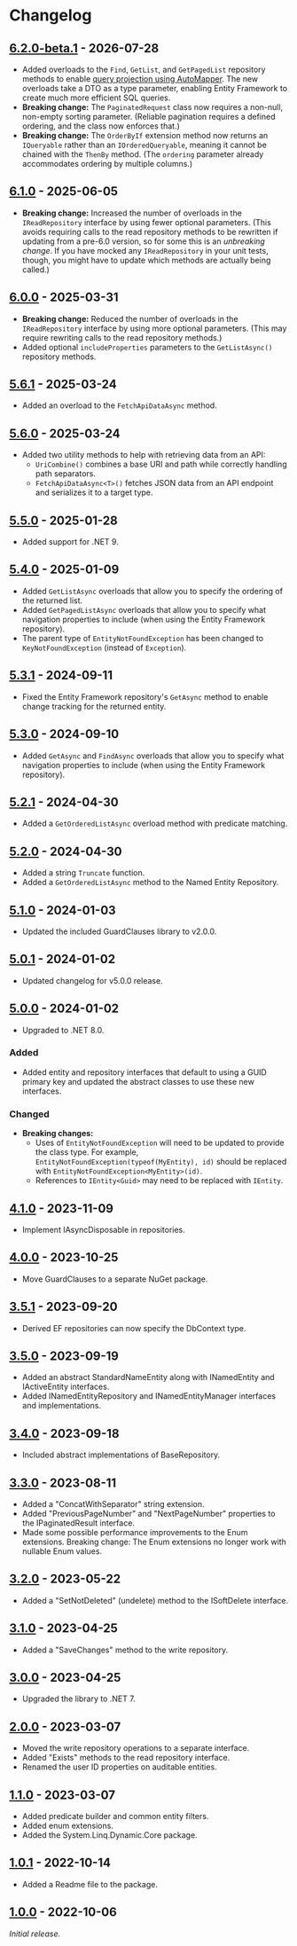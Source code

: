 # Changelog

## [6.2.0-beta.1] - 2026-07-28

- Added overloads to the `Find`, `GetList`, and `GetPagedList` repository methods to enable [query projection using
  AutoMapper](https://docs.automapper.io/en/stable/Queryable-Extensions.html). The new overloads take a DTO as a type
  parameter, enabling Entity Framework to create much more efficient SQL queries.
- **Breaking change:** The `PaginatedRequest` class now requires a non-null, non-empty sorting parameter. (Reliable
  pagination requires a defined ordering, and the class now enforces that.)
- **Breaking change:** The `OrderByIf` extension method now returns an `IQueryable` rather than an `IOrderedQueryable`,
  meaning it cannot be chained with the `ThenBy` method. (The `ordering` parameter already accommodates ordering by
  multiple columns.)

## [6.1.0] - 2025-06-05

- **Breaking change:** Increased the number of overloads in the `IReadRepository` interface by using fewer optional
  parameters. (This avoids requiring calls to the read repository methods to be rewritten if updating from a pre-6.0
  version, so for some this is an *unbreaking change*. If you have mocked any `IReadRepository` in your unit tests,
  though, you might have to update which methods are actually being called.)

## [6.0.0] - 2025-03-31

- **Breaking change:** Reduced the number of overloads in the `IReadRepository` interface by using more optional
  parameters. (This may require rewriting calls to the read repository methods.)
- Added optional `includeProperties` parameters to the `GetListAsync()` repository methods.

## [5.6.1] - 2025-03-24

- Added an overload to the `FetchApiDataAsync` method.

## [5.6.0] - 2025-03-24

- Added two utility methods to help with retrieving data from an API:
    - `UriCombine()` combines a base URI and path while correctly handling path separators.
    - `FetchApiDataAsync<T>()` fetches JSON data from an API endpoint and serializes it to a target type.

## [5.5.0] - 2025-01-28

- Added support for .NET 9.

## [5.4.0] - 2025-01-09

- Added `GetListAsync` overloads that allow you to specify the ordering of the returned list.
- Added `GetPagedListAsync` overloads that allow you to specify what navigation properties to include (when using the
  Entity Framework repository).
- The parent type of `EntityNotFoundException` has been changed to `KeyNotFoundException` (instead of `Exception`).

## [5.3.1] - 2024-09-11

- Fixed the Entity Framework repository's `GetAsync` method to enable change tracking for the returned entity.

## [5.3.0] - 2024-09-10

- Added `GetAsync` and `FindAsync` overloads that allow you to specify what navigation properties to include (when using
  the Entity Framework repository).

## [5.2.1] - 2024-04-30

- Added a `GetOrderedListAsync` overload method with predicate matching.

## [5.2.0] - 2024-04-30

- Added a string `Truncate` function.
- Added a `GetOrderedListAsync` method to the Named Entity Repository.

## [5.1.0] - 2024-01-03

- Updated the included GuardClauses library to v2.0.0.

## [5.0.1] - 2024-01-02

- Updated changelog for v5.0.0 release.

## [5.0.0] - 2024-01-02

- Upgraded to .NET 8.0.

### Added

- Added entity and repository interfaces that default to using a GUID primary key and updated the abstract classes to
  use these new interfaces.

### Changed

- **Breaking changes:**
    - Uses of `EntityNotFoundException` will need to be updated to provide the class type. For example,
      `EntityNotFoundException(typeof(MyEntity), id)` should be replaced with `EntityNotFoundException<MyEntity>(id)`.
    - References to `IEntity<Guid>` may need to be replaced with `IEntity`.

## [4.1.0] - 2023-11-09

- Implement IAsyncDisposable in repositories.

## [4.0.0] - 2023-10-25

- Move GuardClauses to a separate NuGet package.

## [3.5.1] - 2023-09-20

- Derived EF repositories can now specify the DbContext type.

## [3.5.0] - 2023-09-19

- Added an abstract StandardNameEntity along with INamedEntity and IActiveEntity interfaces.
- Added INamedEntityRepository and INamedEntityManager interfaces and implementations.

## [3.4.0] - 2023-09-18

- Included abstract implementations of BaseRepository.

## [3.3.0] - 2023-08-11

- Added a "ConcatWithSeparator" string extension.
- Added "PreviousPageNumber" and "NextPageNumber" properties to the IPaginatedResult interface.
- Made some possible performance improvements to the Enum extensions.
  Breaking change: The Enum extensions no longer work with nullable Enum values.

## [3.2.0] - 2023-05-22

- Added a "SetNotDeleted" (undelete) method to the ISoftDelete interface.

## [3.1.0] - 2023-04-25

- Added a "SaveChanges" method to the write repository.

## [3.0.0] - 2023-04-25

- Upgraded the library to .NET 7.

## [2.0.0] - 2023-03-07

- Moved the write repository operations to a separate interface.
- Added "Exists" methods to the read repository interface.
- Renamed the user ID properties on auditable entities.

## [1.1.0] - 2023-03-07

- Added predicate builder and common entity filters.
- Added enum extensions.
- Added the System.Linq.Dynamic.Core package.

## [1.0.1] - 2022-10-14

- Added a Readme file to the package.

## [1.0.0] - 2022-10-06

_Initial release._

[6.2.0-beta.1]: https://github.com/gaepdit/app-library/releases/tag/v6.2.0-beta.1

[6.1.0]: https://github.com/gaepdit/app-library/releases/tag/v6.1.0

[6.0.0]: https://github.com/gaepdit/app-library/releases/tag/v6.0.0

[5.6.1]: https://github.com/gaepdit/app-library/releases/tag/v5.6.1

[5.6.0]: https://github.com/gaepdit/app-library/releases/tag/v5.6.0

[5.5.0]: https://github.com/gaepdit/app-library/releases/tag/v5.5.0

[5.4.0]: https://github.com/gaepdit/app-library/releases/tag/v5.4.0

[5.3.1]: https://github.com/gaepdit/app-library/releases/tag/v5.3.1

[5.3.0]: https://github.com/gaepdit/app-library/releases/tag/v5.3.0

[5.2.1]: https://github.com/gaepdit/app-library/releases/tag/v5.2.1

[5.2.0]: https://github.com/gaepdit/app-library/releases/tag/v5.2.0

[5.1.0]: https://github.com/gaepdit/app-library/releases/tag/l%2Fv5.1.0

[5.0.1]: https://github.com/gaepdit/app-library/releases/tag/al%2Fv5.0.1

[5.0.0]: https://github.com/gaepdit/app-library/releases/tag/al%2Fv5.0.0

[4.1.0]: https://github.com/gaepdit/app-library/releases/tag/al%2Fv4.1.0

[4.0.0]: https://github.com/gaepdit/app-library/releases/tag/al%2Fv4.0.0

[3.5.1]: https://github.com/gaepdit/app-library/releases/tag/v3.5.1

[3.5.0]: https://github.com/gaepdit/app-library/releases/tag/v3.5.0

[3.4.0]: https://github.com/gaepdit/app-library/releases/tag/v3.4.0

[3.3.0]: https://github.com/gaepdit/app-library/releases/tag/v3.3.0

[3.2.0]: https://github.com/gaepdit/app-library/releases/tag/v3.2.0

[3.1.0]: https://github.com/gaepdit/app-library/releases/tag/v3.1.0

[3.0.0]: https://github.com/gaepdit/app-library/releases/tag/v3.0.0

[2.0.0]: https://github.com/gaepdit/app-library/releases/tag/v2.0.0

[1.1.0]: https://github.com/gaepdit/app-library/releases/tag/v1.1.0

[1.0.1]: https://github.com/gaepdit/app-library/releases/tag/v1.0.1

[1.0.0]: https://github.com/gaepdit/app-library/releases/tag/v1.0.0
